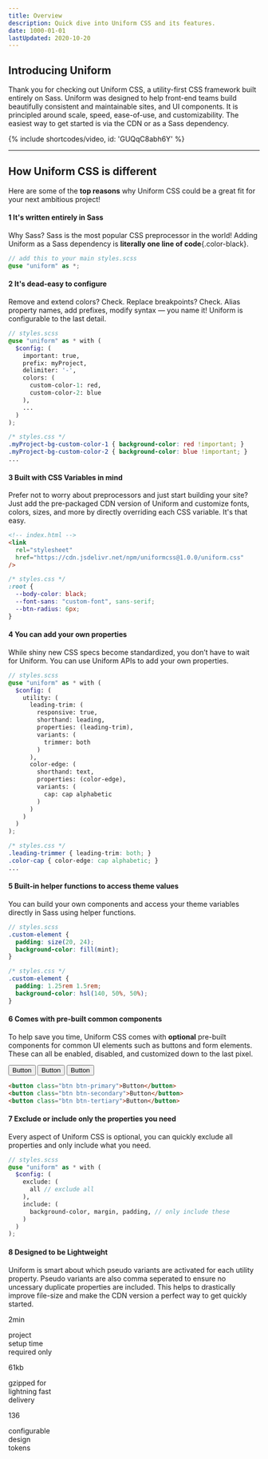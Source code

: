 ```yaml
---
title: Overview
description: Quick dive into Uniform CSS and its features.
date: 1000-01-01
lastUpdated: 2020-10-20
---
```


## Introducing Uniform

Thank you for checking out Uniform CSS, a utility-first CSS framework built entirely on Sass. Uniform was designed to help front-end teams build beautifully consistent and maintainable sites, and UI components. It is principled around scale, speed, ease-of-use, and customizability. The easiest way to get started is via the CDN or as a Sass dependency.

{% include shortcodes/video, id: 'GUQqC8abh6Y' %}

---

## How Uniform CSS is different

Here are some of the **top reasons** why Uniform CSS could be a great fit for your next ambitious project!

<h4><span class="w-24 h-24 mr-8 inline-flex align-items-center justify-content-center font-sm font-700 leading-0 bg-gray bg-opacity-20 leading-0 color-black radius-round">1</span> It's written entirely in Sass</h4>

Why Sass? Sass is the most popular CSS preprocessor in the world! Adding Uniform as a Sass dependency is **literally one line of code**{.color-black}.

```scss
// add this to your main styles.scss
@use "uniform" as *;
```

<h4><span class="w-24 h-24 mr-8 inline-flex align-items-center justify-content-center font-sm font-600 leading-0 bg-gray bg-opacity-20 leading-0 color-black radius-round">2</span> It's dead-easy to configure</h4>

Remove and extend colors? Check. Replace breakpoints? Check. Alias property names, add prefixes, modify syntax — you name it! Uniform is configurable to the last detail.

```scss
// styles.scss
@use "uniform" as * with (
  $config: (
    important: true,
    prefix: myProject,
    delimiter: '-',
    colors: (
      custom-color-1: red,
      custom-color-2: blue
    ),
    ...
  )
);
```

```css
/* styles.css */
.myProject-bg-custom-color-1 { background-color: red !important; }
.myProject-bg-custom-color-2 { background-color: blue !important; }
...
```

<h4><span class="w-24 h-24 mr-8 inline-flex align-items-center justify-content-center font-sm font-600 leading-0 bg-gray bg-opacity-20 leading-0 color-black radius-round">3</span> Built with CSS Variables in mind</h4>

Prefer not to worry about preprocessors and just start building your site? Just add the pre-packaged CDN version of Uniform and customize fonts, colors, sizes, and more by directly overriding each CSS variable. It's that easy.

```html
<!-- index.html -->
<link
  rel="stylesheet"
  href="https://cdn.jsdelivr.net/npm/uniformcss@1.0.0/uniform.css"
/>
```

```css
/* styles.css */
:root {
  --body-color: black;
  --font-sans: "custom-font", sans-serif;
  --btn-radius: 6px;
}
```

<h4><span class="w-24 h-24 mr-8 inline-flex align-items-center justify-content-center font-sm font-600 leading-0 bg-gray bg-opacity-20 leading-0 color-black radius-round">4</span> You can add your own properties</h4>

While shiny new CSS specs become standardized, you don’t have to wait for Uniform. You can use Uniform APIs to add your own properties.

```scss
// styles.scss
@use "uniform" as * with (
  $config: (
    utility: (
      leading-trim: (
        responsive: true,
        shorthand: leading,
        properties: (leading-trim),
        variants: (
          trimmer: both
        )
      ),
      color-edge: (
        shorthand: text,
        properties: (color-edge),
        variants: (
          cap: cap alphabetic
        )
      )
    )
  )
);
```

```css
/* styles.css */
.leading-trimmer { leading-trim: both; }
.color-cap { color-edge: cap alphabetic; }
...
```

<h4><span class="w-24 h-24 mr-8 inline-flex align-items-center justify-content-center font-sm font-600 leading-0 bg-gray bg-opacity-20 leading-0 color-black radius-round">5</span> Built-in helper functions to access theme values</h4>

You can build your own components and access your theme variables directly in Sass using helper functions.

```scss
// styles.scss
.custom-element {
  padding: size(20, 24);
  background-color: fill(mint);
}
```

```css
/* styles.css */
.custom-element {
  padding: 1.25rem 1.5rem;
  background-color: hsl(140, 50%, 50%);
}
```

<h4><span class="w-24 h-24 mr-8 inline-flex align-items-center justify-content-center font-sm font-600 leading-0 bg-gray bg-opacity-20 leading-0 color-black radius-round">6</span> Comes with pre-built common components</h4>

To help save you time, Uniform CSS comes with **optional** pre-built components for common UI elements such as buttons and form elements. These can all be enabled, disabled, and customized down to the last pixel.

<section class="flex align-items-center justify-content-center bg-silver-300 p-20 py-48 radius-md">
  <button class="btn btn-primary mr-4">Button</button>
  <button class="btn btn-secondary mr-4">Button</button>
  <button class="btn btn-tertiary">Button</button>
</section>

```html
<button class="btn btn-primary">Button</button>
<button class="btn btn-secondary">Button</button>
<button class="btn btn-tertiary">Button</button>
```

<h4><span class="w-24 h-24 mr-8 inline-flex align-items-center justify-content-center font-sm font-600 leading-0 bg-gray bg-opacity-20 leading-0 color-black radius-round">7</span> Exclude or include only the properties you need</h4>

Every aspect of Uniform CSS is optional, you can quickly exclude all properties and only include what you need.

```scss
// styles.scss
@use "uniform" as * with (
  $config: (
    exclude: (
      all // exclude all
    ),
    include: (
      background-color, margin, padding, // only include these
    )
  )
);
```

<h4><span class="w-24 h-24 mr-8 inline-flex align-items-center justify-content-center font-sm font-600 leading-0 bg-gray bg-opacity-20 leading-0 color-black radius-round">8</span> Designed to be Lightweight</h4>

Uniform is smart about which pseudo variants are activated for each utility property. Pseudo variants are also comma seperated to ensure no uncessary duplicate properties are included. This helps to drastically improve file-size and make the CDN version a perfect way to get quickly started.

<div class="grid grid-cols-1 sm.grid-cols-3 gap-20">
  <div class="radius-md px-20 py-28 bg-blue-gray bg-opacity-10">
    <div class="flex mb-20">
      <div class="font-5xl font-light bg-gradient bg-text color-transparent" style="--gradient: to right, #8F7CFF, #fd7cff;">2min</div>
    </div>
    <div class="h-2 bg-gradient mb-14" style="--gradient: to right, #8F7CFF, #fd7cff;">
    </div>
    <p class="font-sm color-black">project <br>setup time <br>required only</p>
  </div>
  <div class="radius-md px-20 py-28 bg-blue-gray bg-opacity-10">
    <div class="flex mb-20">
      <div class="font-5xl font-light bg-gradient bg-text color-transparent" style="--gradient: to right, #72cdff, #46f381;">61kb</div>
    </div>
    <div class="h-2 bg-gradient mb-14" style="--gradient: to right, #72cdff, #46f381;">
    </div>
    <p class="font-sm color-black">gzipped for <br>lightning fast <br>delivery</p>
  </div>
  <div class="radius-md px-20 py-28 bg-blue-gray bg-opacity-10">
    <div class="flex mb-20">
      <div class="font-5xl font-light bg-gradient bg-text color-transparent" style="--gradient: to right, #ff7b7b, #d8bb2f;">136</div>
    </div>
    <div class="h-2 bg-gradient mb-14" style="--gradient: to right, #ff7b7b, #d8bb2f;">
    </div>
    <p class="font-sm color-black">configurable <br>design <br>tokens</p>
  </div>
</div>

